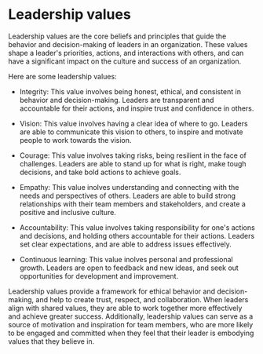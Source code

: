 # Leadership values

Leadership values are the core beliefs and principles that guide the behavior and decision-making of leaders in an organization. These values shape a leader's priorities, actions, and interactions with others, and can have a significant impact on the culture and success of an organization.

Here are some leadership values:

* Integrity: This value involves being honest, ethical, and consistent in behavior and decision-making. Leaders are transparent and accountable for their actions, and inspire trust and confidence in others.

* Vision: This value involves having a clear idea of where to go. Leaders are able to communicate this vision to others, to inspire and motivate people to work towards the vision.

* Courage: This value involves taking risks, being resilient in the face of challenges. Leaders are able to stand up for what is right, make tough decisions, and take bold actions to achieve goals.

* Empathy: This value inolves understanding and connecting with the needs and perspectives of others. Leaders are able to build strong relationships with their team members and stakeholders, and create a positive and inclusive culture.

* Accountability: This value involves taking responsibility for one's actions and decisions, and holding others accountable for their actions. Leaders set clear expectations, and are able to address issues effectively.

* Continuous learning: This value inolves personal and professional growth. Leaders are open to feedback and new ideas, and seek out opportunities for development and improvement.

Leadership values provide a framework for ethical behavior and decision-making, and help to create trust, respect, and collaboration. When leaders align with shared values, they are able to work together more effectively and achieve greater success. Additionally, leadership values can serve as a source of motivation and inspiration for team members, who are more likely to be engaged and committed when they feel that their leader is embodying values that they believe in.
